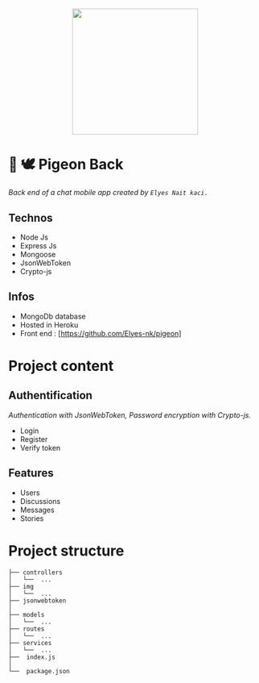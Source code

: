 <h1 align="center">
    <img height="250" src="https://cdn-icons-png.flaticon.com/512/134/134914.png">
</h1>

# 📝 🕊 Pigeon Back
*Back end of a chat mobile app created by `Elyes Nait kaci.`*

## Technos
- Node Js
- Express Js
- Mongoose
- JsonWebToken
- Crypto-js

## Infos
- MongoDb database 
- Hosted in Heroku
- Front end : [https://github.com/Elyes-nk/pigeon]

# Project content
## Authentification 
*Authentication with JsonWebToken, Password encryption with Crypto-js.*
- Login
- Register
- Verify token

## Features 
- Users
- Discussions
- Messages
- Stories

# Project structure

```shell
├── controllers
│   └──  ...  
├── img
│   └──  ...  
├── jsonwebtoken
│ 
├── models
│   └──  ...  
├── routes
│   └──  ...
├── services
│   └──  ...
├──  index.js
│   
└──  package.json
```
